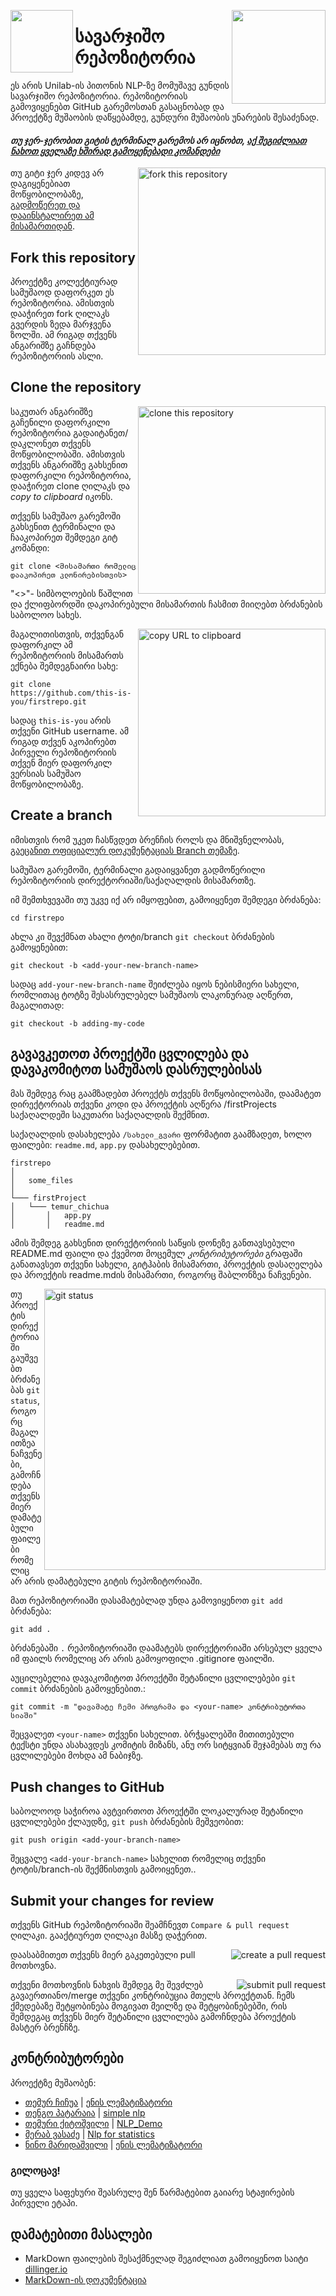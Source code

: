 [<img align="left" width="100" src="https://i.pinimg.com/originals/71/4c/2a/714c2a88445cae52454a5b31c668445e.png">](https://trello.com/b/C1ehbPvE/unilabgnlp2020)
[<img align="right" width="150" src="https://github.com/firstcontributions/first-contributions/raw/master/assets/join-slack-team.png">](https://join.slack.com/t/unilabpythond-h2d3773/shared_invite/zt-h5gvz8mb-dNnD33Wn88TN9jqgHsuOcQ)


# სავარჯიშო რეპოზიტორია
ეს არის Unilab-ის პითონის NLP-ზე მომუშავე გუნდის სავარჯიშო რეპოზიტორია. რეპოზიტორიას გამოვიყენებთ GitHub გარემოსთან გასაცნობად და პროექტზე მუშაობის დაწყებამდე, გუნდური მუშაობის უნარების შესაძენად.

#### *თუ ჯერ-ჯერობით გიტის ტერმინალ გარემოს არ იცნობთ, [აქ შეგიძლიათ ნახოთ ყველაზე ხშირად გამოყენებადი კომანდები]( #https://education.github.com/git-cheat-sheet-education.pdf )*

<img align="right" width="300" src="https://github.com/firstcontributions/first-contributions/blob/master/assets/fork.png" alt="fork this repository" />

თუ გიტი ჯერ კიდევ არ დაგიყენებიათ მოწყობილობაზე, [გადმოწერეთ და დააინსტალირეთ ამ მისამართიდან]( https://help.github.com/articles/set-up-git/).

## Fork this repository
პროექტზე კოლექტიურად სამუშაოდ დაფორკეთ ეს რეპოზიტორია. ამისთვის დააჭირეთ fork ღილაკს გვერდის ზედა მარჯვენა ზოლში.
ამ რიგად თქვენს ანგარიშზე გაჩნდება რეპოზიტორიის ასლი.

## Clone the repository

<img align="right" width="300" src="https://github.com/firstcontributions/first-contributions/blob/master/assets/clone.png" alt="clone this repository" />

საკუთარ ანგარიშზე გაჩენილი დაფორკილი რეპოზიტორია გადაიტანეთ/დაკლონეთ თქვენს მოწყობილობაში. ამისთვის თქვენს ანგარიშზე გახსენით დაფორკილი რეპოზიტორია, დააჭირეთ clone ღილაკს და *copy to clipboard* იკონს.

თქვენს სამუშაო გარემოში გახსენით ტერმინალი და ჩააკოპირეთ შემდეგი გიტ კომანდი:

```
git clone <მისამართი რომელიც დააკოპირეთ კლონირებისთვის>
```
"<>"- სიმბოლოების წაშლით და ქლიფბორდში დაკოპირებული მისამართის ჩასმით მიიღებთ ბრძანების საბოლოო სახეს.

<img align="right" width="300" src="https://github.com/firstcontributions/first-contributions/blob/master/assets/copy-to-clipboard.png" alt="copy URL to clipboard" />

მაგალითისთვის, თქვენგან დაფორკილ ამ რეპოზიტორიის მისამართს ექნება შემდეგნაირი სახე:
```
git clone https://github.com/this-is-you/firstrepo.git
```
სადაც `this-is-you` არის თქვენი GitHub username. ამ რიგად თქვენ აკოპირებთ პირველი რეპოზიტორიის თქვენ მიერ დაფორკილ ვერსიას
სამუშაო მოწყობილობაზე.

## Create a branch

იმისთვის რომ უკეთ ჩასწვდეთ ბრენჩის როლს და მნიშვნელობას, [გაეცანით ოფიციალურ დოკუმენტაციას Branch თემაზე](https://github.com/firstcontributions/first-contributions/blob/master/).

სამუშაო გარემოში, ტერმინალი გადაიყვანეთ გადმოწერილი რეპოზიტორიის დირექტორიაში/საქაღალდის მისამართზე.

იმ შემთხვევაში თუ უკვე იქ არ იმყოფებით, გამოიყენეთ შემდეგი ბრძანება:

```
cd firstrepo
```
ახლა კი შევქმნათ ახალი ტოტი/branch `git checkout` ბრძანების გამოყენებით:
```
git checkout -b <add-your-new-branch-name>
```

სადაც `add-your-new-branch-name` შეიძლება იყოს ნებისმიერი სახელი, რომლითაც ტოტზე შესასრულებელ სამუშაოს ლაკონურად აღწერთ, მაგალითად:
```
git checkout -b adding-my-code
```


## გავავკეთოთ პროექტში ცვლილება და დავაკომიტოთ სამუშაოს დასრულებისას

მას შემდეგ რაც გაამზადებთ პროექტს თქვენს მოწყობილობაში, დაამატეთ დირექტორიას თქვენი კოდი და პროექტის აღწერა /firstProjects საქაღალდეში საკუთარი საქაღალდის შექმნით. 

საქაღალდის დასახელება `/სახელი_გვარი` ფორმატით გაამზადეთ, ხოლო ფაილები: `readme.md`, `app.py` დასახელებებით. 
```
firstrepo
│
│   some_files   
│
└─── firstProject
│   └─── temur_chichua
│       │   app.py
│       │   readme.md
```

ამის შემდეგ გახსენით დირექტორიის საწყის დონეზე განთავსებული README.md ფაილი და ქვემოთ მოცემულ _კონტრიბუტორები_ გრაფაში განათავსეთ თქვენი სახელი, გიტჰაბის მისამართი, პროექტის დასაღელება და პროექტის readme.mdის მისამართი, როგორც შაბლონზეა ნაჩვენები.

<img align="right" width="450" src="https://github.com/firstcontributions/first-contributions/blob/master/assets/git-status.png" alt="git status" />

თუ პროექტის დირექტორიაში გაუშვებთ ბრძანებას `git status`, როგორც მაგალითზეა ნაჩვენები, გამოჩნდება თქვენს მიერ დამატებული ფაილები რომელიც არ არის დამატებული გიტის რეპოზიტორიაში.


მათ რეპოზიტორიაში დასამატებლად უნდა გამოვიყენოთ `git add` ბრძანება:

```
git add .
```

ბრძანებაში `.` რეპოზიტორიაში დაამატებს დირექტორიაში არსებულ ყველა იმ ფაილს რომელიც არ არის გამოყოფილი .gitignore ფაილში.

აუცილებელია დავაკომიტოთ პროექტში შეტანილი ცვლილებები `git commit` ბრძანების გამოყენებით.:
```
git commit -m "დავამატე ჩემი პროგრამა და <your-name> კონტრიბუტორთა სიაში"
```
შეცვალეთ `<your-name>` თქვენი სახელით. ბრჭყალებში მითითებული ტექსტი უნდა ასახავდეს კომიტის მიზანს, ანუ ორ სიტყვიან შეჯამებას
თუ რა ცვლილებები მოხდა ამ ნაბიჯზე.

## Push changes to GitHub

საბოლოოდ საჭიროა ავტვირთოთ პროექტში ლოკალურად შეტანილი ცვლილებები ქლაუდზე, `git push` ბრძანების მეშვეობით:
```
git push origin <add-your-branch-name>
```
შეცვალე `<add-your-branch-name>` სახელით რომელიც თქვენი ტოტის/branch-ის შექმნისთვის გამოიყენეთ..

## Submit your changes for review

თქვენს GitHub რეპოზიტორიაში შეამჩნევთ  `Compare & pull request` ღილაკი. გააქტიურეთ ღილაკი მასზე დაჭერით.

<img style="float: right;" src="https://github.com/firstcontributions/first-contributions/blob/master/assets/compare-and-pull.png" alt="create a pull request" />

დაასაბმითეთ თქვენს მიერ გაკეთებული pull მოთხოვნა.

<img style="float: right;" src="https://github.com/firstcontributions/first-contributions/blob/master/assets/submit-pull-request.png" alt="submit pull request" />

თქვენი მოთხოვნის ნახვის შემდეგ მე შევძლებ გავაერთიანო/merge თქვენი კონტრიბუცია მთელს პროექტთან. ჩემს ქმედებაზე შეტყობინება მოგივათ მეილზე და შეტყობინებებში, რის შემდეგაც თქვენს მიერ შეტანილი ცვლილება გამოჩნდება პროექტის მასტერ ბრენჩზე.

## კონტრიბუტორები
პროექტზე მუშაობენ:

- [თემურ ჩიჩუა](https://github.com/temurchichua) | [ენის ლემატიზატორი](/firstProjects/temur_chichua/readme.md)
- [თენგო პატარაია](https://github.com/tengopataraia123) | [simple nlp](/firstProjects/tengo_pataraia/README.md)
- [თემური ქიტოშვილი](https://github.com/TemuriKitoshvili) | [NLP_Demo](/firstProjects/temuri_kitoshvili)
- [მერაბ ვასაძე](https://github.com/merabivasadze) | [Nlp for statistics ](/firstProjects/merabi_vasadze)
- [ნინო მარიდაშვილი](https://github.com/Ninosha) | [ენის ლემატიზატორი](/firstProjects/ninosha/README.md)

### გილოცავ! 

თუ ყველა საფეხური შეასრულე შენ წარმატებით გაიარე სტაჟირების პირველი ეტაპი.

## დამატებითი მასალები
- MarkDown ფაილების შესაქმნელად შეგიძლიათ გამოიყენოთ საიტი [dillinger.io](https://dillinger.io/)
- [MarkDown-ის დოკუმენტაცია](https://www.markdownguide.org/basic-syntax/)
